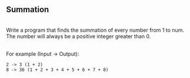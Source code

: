 ## Summation
<br>
Write a program that finds the summation of every number from 1 to num. The number will always be a positive integer greater than 0.
<br>
<br>

For example (Input -> Output):

    2 -> 3 (1 + 2)
    8 -> 36 (1 + 2 + 3 + 4 + 5 + 6 + 7 + 8)

